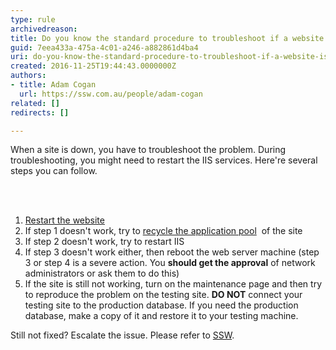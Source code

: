 ```yaml
---
type: rule
archivedreason: 
title: Do you know the standard procedure to troubleshoot if a website is down?
guid: 7eea433a-475a-4c01-a246-a882861d4ba4
uri: do-you-know-the-standard-procedure-to-troubleshoot-if-a-website-is-down
created: 2016-11-25T19:44:43.0000000Z
authors:
- title: Adam Cogan
  url: https://ssw.com.au/people/adam-cogan
related: []
redirects: []

---
```



<p>​When a site is down, you have to troubleshoot the problem. During troubleshooting, you might need to restart the IIS services. Here're several steps you can follow.​</p>
<br><excerpt class='endintro'></excerpt><br>
<ol><li> 
      <a href="https&#58;//www.microsoft.com/technet/prodtechnol/WindowsServer2003/Library/IIS/f38a73eb-9e33-4f71-bcca-a913a125a50e.mspx?mfr=true" target="_blank">Restart the website</a><br></li><li>If step 1 doesn't work, try to&#160;<a href="https&#58;//www.microsoft.com/technet/prodtechnol/WindowsServer2003/Library/IIS/f11b8294-cc42-4e9c-8482-6257bf3b80f2.mspx?mfr=true" target="_blank">recycle the application pool</a>&#160; of the site <br></li><li>If step 2 doesn't work, try to restart IIS<br></li><li>If step 3 doesn't work either, then reboot the web server machine (step 3 or step 4 is a severe action. You&#160;<strong>should get the approval</strong>&#160;of network administrators or ask them to do this) <br></li><li>If the site is still not working, turn on the maintenance page and then try to reproduce the problem on the testing site.&#160;<strong>DO NOT</strong>&#160;connect your testing site to the production database. If you need the production database, make a copy of it and restore it to your testing machine.</li></ol><p>Still not fixed? Escalate the issue. Please refer to&#160;<a href="https&#58;//www.ssw.com.au/" target="_blank">SSW</a>. <br></p>
<a href="https&#58;//www.ssw.com.au/ssw/standardsinternal/inductiontraining/InductionDay3.aspx#Website"> </a>


